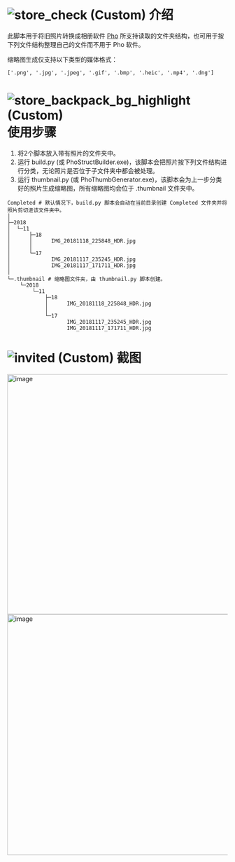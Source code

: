 # ![store_check (Custom)](https://github.com/user-attachments/assets/e34ec6ea-de4b-450e-873f-981c317dff82) 介绍
此脚本用于将旧照片转换成相册软件 [Pho](https://github.com/fregie/pho) 所支持读取的文件夹结构，也可用于按下列文件结构整理自己的文件而不用于 Pho 软件。
  
缩略图生成仅支持以下类型的媒体格式：  
```
['.png', '.jpg', '.jpeg', '.gif', '.bmp', '.heic', '.mp4', '.dng']
```
  

# ![store_backpack_bg_highlight (Custom)](https://github.com/user-attachments/assets/3e2e7008-920a-491a-96cb-4d8ba24d8811) 使用步骤  
1. 将2个脚本放入带有照片的文件夹中。
2. 运行 build.py (或 PhoStructBuilder.exe)，该脚本会把照片按下列文件结构进行分类，无论照片是否位于子文件夹中都会被处理。
3. 运行 thumbnail.py (或 PhoThumbGenerator.exe)，该脚本会为上一步分类好的照片生成缩略图，所有缩略图均会位于 .thumbnail 文件夹中。
  
```
Completed # 默认情况下，build.py 脚本会自动在当前目录创建 Completed 文件夹并将照片剪切进该文件夹中。
│
├─2018
│  └─11
│      ├─18
│      │      IMG_20181118_225848_HDR.jpg
│      │
│      └─17
│             IMG_20181117_235245_HDR.jpg
│             IMG_20181117_171711_HDR.jpg
│
└─.thumbnail # 缩略图文件夹，由 thumbnail.py 脚本创建。
    └─2018
        └─11
            ├─18
            │      IMG_20181118_225848_HDR.jpg
            │
            └─17
                   IMG_20181117_235245_HDR.jpg
                   IMG_20181117_171711_HDR.jpg
```

# ![invited (Custom)](https://github.com/user-attachments/assets/049e62f1-8acd-4d58-9082-95a8701fe39b) 截图  
<img width="991.5" height="548.5" alt="image" src="https://github.com/user-attachments/assets/0fbd2708-d374-4000-911f-a125344cdf57" />  
<img width="994" height="550" alt="image" src="https://github.com/user-attachments/assets/c6394a01-f955-4a85-81e5-e428daf582c6" />
